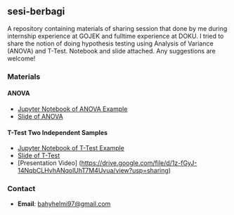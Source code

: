 ## sesi-berbagi
A repository containing materials of sharing session that done by me during internship experience at GOJEK and fulltime experience at DOKU. I tried to share the notion of doing hypothesis testing using Analysis of Variance (ANOVA) and T-Test. Notebook and slide attached. Any suggestions are welcome!

### Materials
#### ANOVA
- [Jupyter Notebook of ANOVA Example](https://github.com/bahyhelmihp/sesi-berbagi/blob/master/ANOVA%20-%20Example.ipynb)
- [Slide of ANOVA](https://github.com/bahyhelmihp/sesi-berbagi/blob/master/Sharing%20Session%20-%20ANOVA.pdf)

#### T-Test Two Independent Samples
- [Jupyter Notebook of T-Test Example](https://github.com/bahyhelmihp/sesi-berbagi/blob/master/T-Test/T-Test%20Independent%20Sample%20-%20Example.ipynb)
- [Slide of T-Test](https://github.com/bahyhelmihp/sesi-berbagi/blob/master/T-Test/T-Test%20Sharing%20Session.pdf)
- [Presentation Video] (https://drive.google.com/file/d/1z-fGyJ-14NqbCLHvhANqolUhT7M4Uvua/view?usp=sharing)

### Contact
- **Email**: bahyhelmi97@gmail.com
